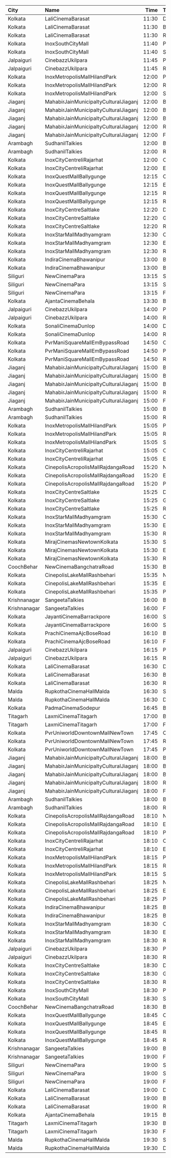 | City         | Name                                  |  Time | Type          | Price | Capacity | Booked |
| :----------- | :------------------------------------ | ----: | :------------ | ----: | -------: | -----: |
| Kolkata      | LaliCinemaBarasat                     | 11:30 | DressCircle   |  100₹ |       22 |     16 |
| Kolkata      | LaliCinemaBarasat                     | 11:30 | Balcony       |   70₹ |      169 |    142 |
| Kolkata      | LaliCinemaBarasat                     | 11:30 | RearStall     |   50₹ |      270 |    216 |
| Kolkata      | InoxSouthCityMall                     | 11:40 | Premier       |  160₹ |       17 |      0 |
| Kolkata      | InoxSouthCityMall                     | 11:40 | Silver        |  160₹ |       78 |      0 |
| Jalpaiguri   | CinebazzUkilpara                      | 11:45 | Premium       |   80₹ |      100 |      0 |
| Jalpaiguri   | CinebazzUkilpara                      | 11:45 | Regular       |   80₹ |      100 |      0 |
| Kolkata      | InoxMetropolisMallHilandPark          | 12:00 | Premier       |  100₹ |       27 |      0 |
| Kolkata      | InoxMetropolisMallHilandPark          | 12:00 | Royal         |  230₹ |       10 |      0 |
| Kolkata      | InoxMetropolisMallHilandPark          | 12:00 | Silver        |  100₹ |       98 |      0 |
| Jiaganj      | MahabirJainMunicipaltyCulturalJiaganj | 12:00 | Boxa          |  100₹ |       14 |      5 |
| Jiaganj      | MahabirJainMunicipaltyCulturalJiaganj | 12:00 | Boxb          |  100₹ |       14 |      5 |
| Jiaganj      | MahabirJainMunicipaltyCulturalJiaganj | 12:00 | Balcony       |   80₹ |       90 |     54 |
| Jiaganj      | MahabirJainMunicipaltyCulturalJiaganj | 12:00 | RearStall     |   60₹ |      176 |     84 |
| Jiaganj      | MahabirJainMunicipaltyCulturalJiaganj | 12:00 | FrontStall    |   60₹ |      110 |    110 |
| Arambagh     | SudhanilTalkies                       | 12:00 | Balcony       |   35₹ |      400 |    344 |
| Arambagh     | SudhanilTalkies                       | 12:00 | RearStall     |   25₹ |      412 |    370 |
| Kolkata      | InoxCityCentreIiRajarhat              | 12:00 | Club          |  100₹ |      115 |      0 |
| Kolkata      | InoxCityCentreIiRajarhat              | 12:00 | Executive     |  100₹ |       21 |      0 |
| Kolkata      | InoxQuestMallBallygunge               | 12:15 | Club          |  160₹ |       56 |      0 |
| Kolkata      | InoxQuestMallBallygunge               | 12:15 | Executive     |  160₹ |       12 |      0 |
| Kolkata      | InoxQuestMallBallygunge               | 12:15 | RoyalRecliner |  280₹ |        4 |      0 |
| Kolkata      | InoxQuestMallBallygunge               | 12:15 | Royal         |  160₹ |       14 |      0 |
| Kolkata      | InoxCityCentreSaltlake                | 12:20 | DressCircle   |  112₹ |       66 |      0 |
| Kolkata      | InoxCityCentreSaltlake                | 12:20 | Galleria      |  112₹ |       24 |      0 |
| Kolkata      | InoxCityCentreSaltlake                | 12:20 | Royale        |  112₹ |       13 |      0 |
| Kolkata      | InoxStarMallMadhyamgram               | 12:30 | Club          |  112₹ |       48 |      0 |
| Kolkata      | InoxStarMallMadhyamgram               | 12:30 | Executive     |  112₹ |       15 |      0 |
| Kolkata      | InoxStarMallMadhyamgram               | 12:30 | Royal         |  140₹ |       32 |      0 |
| Kolkata      | IndiraCinemaBhawanipur                | 13:00 | Box           |  100₹ |       30 |      0 |
| Kolkata      | IndiraCinemaBhawanipur                | 13:00 | Balcony       |   70₹ |      280 |    119 |
| Siliguri     | NewCinemaPara                         | 13:15 | Sofa          |  100₹ |       96 |     48 |
| Siliguri     | NewCinemaPara                         | 13:15 | Special       |   60₹ |      102 |     64 |
| Siliguri     | NewCinemaPara                         | 13:15 | FirstClass    |   40₹ |      285 |    143 |
| Kolkata      | AjantaCinemaBehala                    | 13:30 | Balcony       |  150₹ |      106 |     82 |
| Jalpaiguri   | CinebazzUkilpara                      | 14:00 | Premium       |   80₹ |      100 |      0 |
| Jalpaiguri   | CinebazzUkilpara                      | 14:00 | Regular       |   80₹ |      100 |      0 |
| Kolkata      | SonaliCinemaDunlop                    | 14:00 | DressCircle   |  100₹ |      290 |    220 |
| Kolkata      | SonaliCinemaDunlop                    | 14:00 | RearStall     |   60₹ |      936 |    901 |
| Kolkata      | PvrManiSquareMallEmBypassRoad         | 14:50 | Classic       |  120₹ |       22 |      0 |
| Kolkata      | PvrManiSquareMallEmBypassRoad         | 14:50 | Prime         |  120₹ |       49 |      2 |
| Kolkata      | PvrManiSquareMallEmBypassRoad         | 14:50 | Recliner      |  350₹ |       11 |      0 |
| Jiaganj      | MahabirJainMunicipaltyCulturalJiaganj | 15:00 | Boxa          |  100₹ |       14 |      5 |
| Jiaganj      | MahabirJainMunicipaltyCulturalJiaganj | 15:00 | Boxb          |  100₹ |       14 |      5 |
| Jiaganj      | MahabirJainMunicipaltyCulturalJiaganj | 15:00 | Balcony       |   80₹ |       90 |     54 |
| Jiaganj      | MahabirJainMunicipaltyCulturalJiaganj | 15:00 | RearStall     |   60₹ |      176 |     84 |
| Jiaganj      | MahabirJainMunicipaltyCulturalJiaganj | 15:00 | FrontStall    |   60₹ |      110 |    110 |
| Arambagh     | SudhanilTalkies                       | 15:00 | Balcony       |   35₹ |      400 |    344 |
| Arambagh     | SudhanilTalkies                       | 15:00 | RearStall     |   25₹ |      412 |    370 |
| Kolkata      | InoxMetropolisMallHilandPark          | 15:05 | Premier       |  112₹ |       27 |      0 |
| Kolkata      | InoxMetropolisMallHilandPark          | 15:05 | Royal         |  300₹ |       10 |      0 |
| Kolkata      | InoxMetropolisMallHilandPark          | 15:05 | Silver        |  112₹ |       98 |      0 |
| Kolkata      | InoxCityCentreIiRajarhat              | 15:05 | Club          |  112₹ |      111 |      0 |
| Kolkata      | InoxCityCentreIiRajarhat              | 15:05 | Executive     |  112₹ |       21 |      0 |
| Kolkata      | CinepolisAcropolisMallRajdangaRoad    | 15:20 | Normal        |  130₹ |       11 |      0 |
| Kolkata      | CinepolisAcropolisMallRajdangaRoad    | 15:20 | Executive     |  130₹ |       32 |      3 |
| Kolkata      | CinepolisAcropolisMallRajdangaRoad    | 15:20 | Premium       |  130₹ |       19 |      0 |
| Kolkata      | InoxCityCentreSaltlake                | 15:25 | DressCircle   |  112₹ |       65 |      0 |
| Kolkata      | InoxCityCentreSaltlake                | 15:25 | Galleria      |  112₹ |       24 |      0 |
| Kolkata      | InoxCityCentreSaltlake                | 15:25 | Royale        |  112₹ |       13 |      0 |
| Kolkata      | InoxStarMallMadhyamgram               | 15:30 | Club          |  112₹ |       47 |      0 |
| Kolkata      | InoxStarMallMadhyamgram               | 15:30 | Executive     |  112₹ |       15 |      0 |
| Kolkata      | InoxStarMallMadhyamgram               | 15:30 | Royal         |  140₹ |       30 |      0 |
| Kolkata      | MirajCinemasNewtownKolkata            | 15:30 | Special       |  100₹ |       51 |     26 |
| Kolkata      | MirajCinemasNewtownKolkata            | 15:30 | Executive     |  100₹ |       85 |     42 |
| Kolkata      | MirajCinemasNewtownKolkata            | 15:30 | Recliner      |  200₹ |       23 |     12 |
| CoochBehar   | NewCinemaBangchatraRoad               | 15:30 | Balcony       |  100₹ |       73 |     51 |
| Kolkata      | CinepolisLakeMallRashbehari           | 15:35 | Normal        |  130₹ |       11 |      0 |
| Kolkata      | CinepolisLakeMallRashbehari           | 15:35 | Executive     |  130₹ |       27 |      0 |
| Kolkata      | CinepolisLakeMallRashbehari           | 15:35 | Premium       |  130₹ |       16 |      8 |
| Krishnanagar | SangeetaTalkies                       | 16:00 | Balcony       |   50₹ |      231 |    165 |
| Krishnanagar | SangeetaTalkies                       | 16:00 | FirstClass    |   30₹ |      513 |    454 |
| Kolkata      | JayantiCinemaBarrackpore              | 16:00 | SuperStall    |  200₹ |      183 |    145 |
| Kolkata      | JayantiCinemaBarrackpore              | 16:00 | Stall         |  200₹ |       39 |     39 |
| Kolkata      | PrachiCinemaAjcBoseRoad               | 16:10 | Balcony       |  150₹ |      177 |    156 |
| Kolkata      | PrachiCinemaAjcBoseRoad               | 16:10 | FrontStall    |  100₹ |      306 |    273 |
| Jalpaiguri   | CinebazzUkilpara                      | 16:15 | Premium       |   80₹ |      100 |      0 |
| Jalpaiguri   | CinebazzUkilpara                      | 16:15 | Regular       |   80₹ |      100 |      0 |
| Kolkata      | LaliCinemaBarasat                     | 16:30 | DressCircle   |  100₹ |       22 |     16 |
| Kolkata      | LaliCinemaBarasat                     | 16:30 | Balcony       |   70₹ |      169 |    142 |
| Kolkata      | LaliCinemaBarasat                     | 16:30 | RearStall     |   50₹ |      270 |    216 |
| Malda        | RupkothaCinemaHallMalda               | 16:30 | SpecialAc     |  130₹ |       82 |     35 |
| Malda        | RupkothaCinemaHallMalda               | 16:30 | DressCircle   |   60₹ |       99 |     42 |
| Kolkata      | PadmaCinemaSodepur                    | 16:45 | Balcony       |   70₹ |       38 |      0 |
| Titagarh     | LaxmiCinemaTitagarh                   | 17:00 | Balcony       |   70₹ |       31 |      0 |
| Titagarh     | LaxmiCinemaTitagarh                   | 17:00 | Firstclass    |   50₹ |       48 |      0 |
| Kolkata      | PvrUniworldDowntownMallNewTown        | 17:45 | Classic       |   79₹ |       24 |      0 |
| Kolkata      | PvrUniworldDowntownMallNewTown        | 17:45 | Recliner      |  310₹ |        3 |      0 |
| Kolkata      | PvrUniworldDowntownMallNewTown        | 17:45 | Prime         |  112₹ |       78 |      2 |
| Jiaganj      | MahabirJainMunicipaltyCulturalJiaganj | 18:00 | Boxa          |  100₹ |       14 |      5 |
| Jiaganj      | MahabirJainMunicipaltyCulturalJiaganj | 18:00 | Boxb          |  100₹ |       14 |      5 |
| Jiaganj      | MahabirJainMunicipaltyCulturalJiaganj | 18:00 | Balcony       |   80₹ |       90 |     54 |
| Jiaganj      | MahabirJainMunicipaltyCulturalJiaganj | 18:00 | RearStall     |   60₹ |      176 |     84 |
| Jiaganj      | MahabirJainMunicipaltyCulturalJiaganj | 18:00 | FrontStall    |   60₹ |      110 |    110 |
| Arambagh     | SudhanilTalkies                       | 18:00 | Balcony       |   35₹ |      400 |    344 |
| Arambagh     | SudhanilTalkies                       | 18:00 | RearStall     |   25₹ |      412 |    370 |
| Kolkata      | CinepolisAcropolisMallRajdangaRoad    | 18:10 | Normal        |  130₹ |       11 |      0 |
| Kolkata      | CinepolisAcropolisMallRajdangaRoad    | 18:10 | Executive     |  130₹ |       32 |      0 |
| Kolkata      | CinepolisAcropolisMallRajdangaRoad    | 18:10 | Premium       |  130₹ |       19 |      4 |
| Kolkata      | InoxCityCentreIiRajarhat              | 18:10 | Club          |  112₹ |      113 |      0 |
| Kolkata      | InoxCityCentreIiRajarhat              | 18:10 | Executive     |  112₹ |       21 |      0 |
| Kolkata      | InoxMetropolisMallHilandPark          | 18:15 | Premier       |  112₹ |       15 |      0 |
| Kolkata      | InoxMetropolisMallHilandPark          | 18:15 | Royal         |  300₹ |       11 |      0 |
| Kolkata      | InoxMetropolisMallHilandPark          | 18:15 | Silver        |  112₹ |       69 |      0 |
| Kolkata      | CinepolisLakeMallRashbehari           | 18:25 | Normal        |  130₹ |       11 |      0 |
| Kolkata      | CinepolisLakeMallRashbehari           | 18:25 | Executive     |  130₹ |       27 |      0 |
| Kolkata      | CinepolisLakeMallRashbehari           | 18:25 | Premium       |  130₹ |       16 |      0 |
| Kolkata      | IndiraCinemaBhawanipur                | 18:25 | Box           |  100₹ |       30 |      0 |
| Kolkata      | IndiraCinemaBhawanipur                | 18:25 | Balcony       |   70₹ |      280 |    119 |
| Kolkata      | InoxStarMallMadhyamgram               | 18:30 | Club          |  112₹ |       43 |      0 |
| Kolkata      | InoxStarMallMadhyamgram               | 18:30 | Executive     |  112₹ |       15 |      0 |
| Kolkata      | InoxStarMallMadhyamgram               | 18:30 | Royal         |  140₹ |       32 |      0 |
| Jalpaiguri   | CinebazzUkilpara                      | 18:30 | Premium       |   80₹ |      100 |      0 |
| Jalpaiguri   | CinebazzUkilpara                      | 18:30 | Regular       |   80₹ |      100 |      0 |
| Kolkata      | InoxCityCentreSaltlake                | 18:30 | DressCircle   |  112₹ |       68 |      0 |
| Kolkata      | InoxCityCentreSaltlake                | 18:30 | Galleria      |  112₹ |       24 |      0 |
| Kolkata      | InoxCityCentreSaltlake                | 18:30 | Royale        |  112₹ |       10 |      0 |
| Kolkata      | InoxSouthCityMall                     | 18:30 | Premier       |  160₹ |       17 |      0 |
| Kolkata      | InoxSouthCityMall                     | 18:30 | Silver        |  160₹ |       74 |      0 |
| CoochBehar   | NewCinemaBangchatraRoad               | 18:30 | Balcony       |  100₹ |       73 |     51 |
| Kolkata      | InoxQuestMallBallygunge               | 18:45 | Club          |  160₹ |       56 |      0 |
| Kolkata      | InoxQuestMallBallygunge               | 18:45 | Executive     |  160₹ |       12 |      0 |
| Kolkata      | InoxQuestMallBallygunge               | 18:45 | RoyalRecliner |  280₹ |        2 |      0 |
| Kolkata      | InoxQuestMallBallygunge               | 18:45 | Royal         |  160₹ |       14 |      0 |
| Krishnanagar | SangeetaTalkies                       | 19:00 | Balcony       |   50₹ |      231 |    165 |
| Krishnanagar | SangeetaTalkies                       | 19:00 | FirstClass    |   30₹ |      513 |    454 |
| Siliguri     | NewCinemaPara                         | 19:00 | Sofa          |  100₹ |       96 |     48 |
| Siliguri     | NewCinemaPara                         | 19:00 | Special       |   60₹ |      102 |     64 |
| Siliguri     | NewCinemaPara                         | 19:00 | FirstClass    |   40₹ |      285 |    143 |
| Kolkata      | LaliCinemaBarasat                     | 19:00 | DressCircle   |  100₹ |       22 |     16 |
| Kolkata      | LaliCinemaBarasat                     | 19:00 | Balcony       |   70₹ |      169 |    142 |
| Kolkata      | LaliCinemaBarasat                     | 19:00 | RearStall     |   50₹ |      270 |    216 |
| Kolkata      | AjantaCinemaBehala                    | 19:15 | Balcony       |  150₹ |      106 |     82 |
| Titagarh     | LaxmiCinemaTitagarh                   | 19:30 | Balcony       |   70₹ |       31 |      0 |
| Titagarh     | LaxmiCinemaTitagarh                   | 19:30 | Firstclass    |   50₹ |       48 |      0 |
| Malda        | RupkothaCinemaHallMalda               | 19:30 | SpecialAc     |  130₹ |       82 |     35 |
| Malda        | RupkothaCinemaHallMalda               | 19:30 | DressCircle   |   60₹ |       99 |     42 |